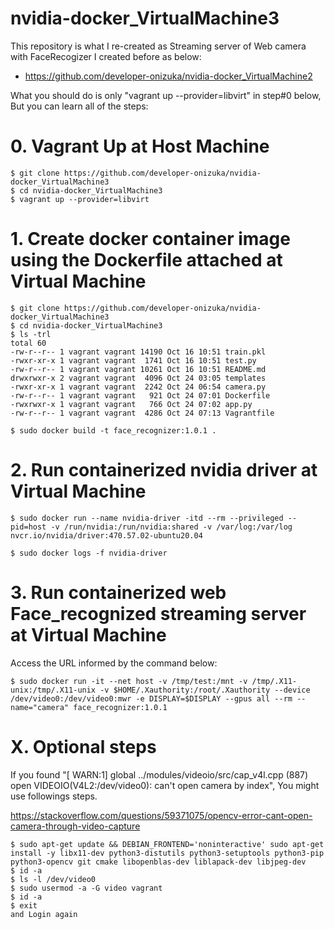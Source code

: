 # nvidia-docker_VirtualMachine3

This repository is what I re-created as Streaming server of Web camera with FaceRecogizer I created before as below: 
- https://github.com/developer-onizuka/nvidia-docker_VirtualMachine2

What you should do is only "vagrant up --provider=libvirt" in step#0 below, But you can learn all of the steps:

# 0. Vagrant Up at Host Machine
```
$ git clone https://github.com/developer-onizuka/nvidia-docker_VirtualMachine3
$ cd nvidia-docker_VirtualMachine3
$ vagrant up --provider=libvirt
```

# 1. Create docker container image using the Dockerfile attached at Virtual Machine
```
$ git clone https://github.com/developer-onizuka/nvidia-docker_VirtualMachine3
$ cd nvidia-docker_VirtualMachine3
$ ls -trl
total 60
-rw-r--r-- 1 vagrant vagrant 14190 Oct 16 10:51 train.pkl
-rwxr-xr-x 1 vagrant vagrant  1741 Oct 16 10:51 test.py
-rw-r--r-- 1 vagrant vagrant 10261 Oct 16 10:51 README.md
drwxrwxr-x 2 vagrant vagrant  4096 Oct 24 03:05 templates
-rwxr-xr-x 1 vagrant vagrant  2242 Oct 24 06:54 camera.py
-rw-r--r-- 1 vagrant vagrant   921 Oct 24 07:01 Dockerfile
-rwxrwxr-x 1 vagrant vagrant   766 Oct 24 07:02 app.py
-rw-r--r-- 1 vagrant vagrant  4286 Oct 24 07:13 Vagrantfile

$ sudo docker build -t face_recognizer:1.0.1 .
```

# 2. Run containerized nvidia driver at Virtual Machine
```
$ sudo docker run --name nvidia-driver -itd --rm --privileged --pid=host -v /run/nvidia:/run/nvidia:shared -v /var/log:/var/log  nvcr.io/nvidia/driver:470.57.02-ubuntu20.04

$ sudo docker logs -f nvidia-driver
```

# 3. Run containerized web Face_recognized streaming server at Virtual Machine
Access the URL informed by the command below:
```
$ sudo docker run -it --net host -v /tmp/test:/mnt -v /tmp/.X11-unix:/tmp/.X11-unix -v $HOME/.Xauthority:/root/.Xauthority --device /dev/video0:/dev/video0:mwr -e DISPLAY=$DISPLAY --gpus all --rm --name="camera" face_recognizer:1.0.1
```

# X. Optional steps
If you found "[ WARN:1] global ../modules/videoio/src/cap_v4l.cpp (887) open VIDEOIO(V4L2:/dev/video0): can't open camera by index", You might use followings steps.

https://stackoverflow.com/questions/59371075/opencv-error-cant-open-camera-through-video-capture
```
$ sudo apt-get update && DEBIAN_FRONTEND='noninteractive' sudo apt-get install -y libx11-dev python3-distutils python3-setuptools python3-pip python3-opencv git cmake libopenblas-dev liblapack-dev libjpeg-dev
$ id -a
$ ls -l /dev/video0
$ sudo usermod -a -G video vagrant
$ id -a
$ exit 
and Login again
```
